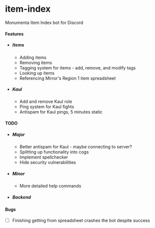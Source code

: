 # item-index
Monumenta Item Index bot for Discord

#### Features
* ##### Items
    * Adding items
    * Removing items
    * Tagging system for items - add, remove, and modify tags
    * Looking up items
    * Referencing Mirror's Region 1 item spreadsheet

* ##### Kaul
    * Add and remove Kaul role
    * Ping system for Kaul fights
    * Antispam for Kaul pings, 5 minutes static


#### TODO
* ##### Major
    * Better antispam for Kaul - maybe connecting to server?
    * Splitting up functionality into cogs
    * Implement spellchecker
    * Hide security vulnerabilities

* ##### Minor
    * More detailed help commands

* ##### Backend


#### Bugs

- [ ] Finishing getting from spreadsheet crashes the bot despite success
